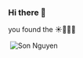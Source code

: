 ### Hi there 👋

you found the ☀️🌅🌄🌄

<p>&nbsp;<img align="center" src="https://readmestats.999857.xyz/api?username=sonthesun&show_icons=true&locale=en&theme=tokyonight" alt="Son Nguyen" /></p>